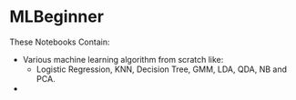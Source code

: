 # MLBeginner
These Notebooks Contain:
  * Various machine learning algorithm from scratch like:
    * Logistic Regression, KNN, Decision Tree, GMM, LDA, QDA, NB and PCA.
  * 
